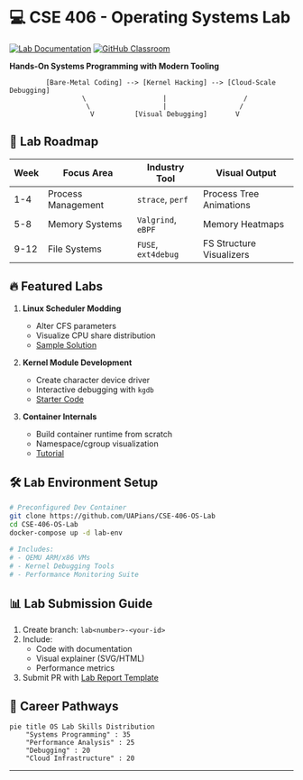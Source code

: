 # 💻 CSE 406 - Operating Systems Lab

[![Lab Documentation](https://img.shields.io/badge/Docs-OS_Lab_Manual-blue)](https://uapians.github.io/CSE-406-Operating-Systems-Lab/) 
[![GitHub Classroom](https://img.shields.io/badge/Classroom-Join_Lab-green)](https://classroom.github.com/classrooms/...)

**Hands-On Systems Programming with Modern Tooling**

```ascii
         [Bare-Metal Coding] --> [Kernel Hacking] --> [Cloud-Scale Debugging]
                  \                   |                   /
                   \                  |                  /
                    V          [Visual Debugging]       V
```

## 🧪 Lab Roadmap
| Week | Focus Area | Industry Tool | Visual Output |
|------|------------|---------------|---------------|
| 1-4  | Process Management | `strace`, `perf` | Process Tree Animations |
| 5-8  | Memory Systems | `Valgrind`, `eBPF` | Memory Heatmaps |
| 9-12 | File Systems | `FUSE`, `ext4debug` | FS Structure Visualizers |

## 🔥 Featured Labs
1. **Linux Scheduler Modding**  
   - Alter CFS parameters
   - Visualize CPU share distribution
   - [Sample Solution](https://github.com/UAPians/CSE-406-OS-Lab/tree/main/Hands-On-Projects/Process-Scheduler-Mod)

2. **Kernel Module Development**  
   - Create character device driver
   - Interactive debugging with `kgdb`
   - [Starter Code](https://github.com/UAPians/CSE-406-OS-Lab/tree/main/Lab-Environments/Kernel-Debugging)

3. **Container Internals**  
   - Build container runtime from scratch
   - Namespace/cgroup visualization
   - [Tutorial](https://github.com/UAPians/CSE-406-OS-Lab/tree/main/Industry-Tools/Cloud-Native-OS)

## 🛠️ Lab Environment Setup
```bash
# Preconfigured Dev Container
git clone https://github.com/UAPians/CSE-406-OS-Lab
cd CSE-406-OS-Lab
docker-compose up -d lab-env

# Includes:
# - QEMU ARM/x86 VMs
# - Kernel Debugging Tools
# - Performance Monitoring Suite
```

## 📊 Lab Submission Guide
1. Create branch: `lab<number>-<your-id>`
2. Include:
   - Code with documentation
   - Visual explainer (SVG/HTML)
   - Performance metrics
3. Submit PR with [Lab Report Template](https://github.com/UAPians/CSE-406-OS-Lab/blob/main/.github/ISSUE_TEMPLATE/lab-report.md)

## 🚀 Career Pathways
```mermaid
pie title OS Lab Skills Distribution
    "Systems Programming" : 35
    "Performance Analysis" : 25
    "Debugging" : 20
    "Cloud Infrastructure" : 20
```

---
